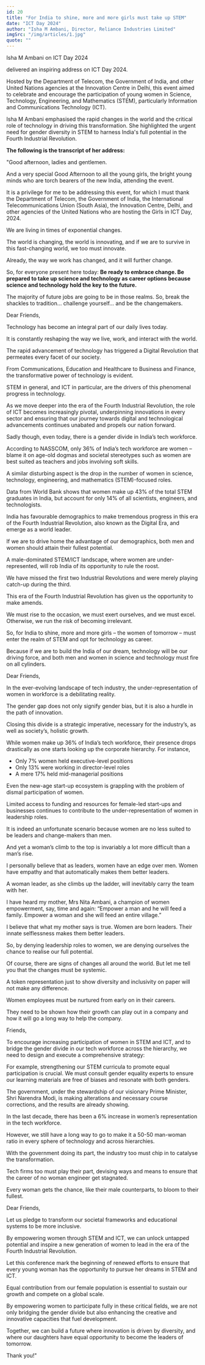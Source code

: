 ```yaml
---
id: 20
title: "For India to shine, more and more girls must take up STEM"
date: "ICT Day 2024"
author: "Isha M Ambani, Director, Reliance Industries Limited"
imgSrc: "/img/articles/1.jpg"
quote: ""
---
```


Isha M Ambani on ICT Day 2024



 delivered an inspiring address on ICT Day 2024.  

Hosted by the Department of Telecom, the Government of India, and other United Nations agencies at the Innovation Centre in Delhi, this event aimed to celebrate and encourage the participation of young women in Science, Technology, Engineering, and Mathematics (STEM), particularly Information and Communications Technology (ICT).  

Isha M Ambani emphasised the rapid changes in the world and the critical role of technology in driving this transformation. She highlighted the urgent need for gender diversity in STEM to harness India's full potential in the Fourth Industrial Revolution.



**The following is the transcript of her address:**  

"Good afternoon, ladies and gentlemen.

And a very special Good Afternoon to all the young girls, the bright young minds who are torch bearers of the new India, attending the event.

It is a privilege for me to be addressing this event, for which I must thank the Department of Telecom, the Government of India, the International Telecommunications Union (South Asia), the Innovation Centre, Delhi, and other agencies of the United Nations who are hosting the Girls in ICT Day, 2024.

We are living in times of exponential changes.

The world is changing, the world is innovating, and if we are to survive in this fast-changing world, we too must innovate.

Already, the way we work has changed, and it will further change.

So, for everyone present here today: **Be ready to embrace change. Be prepared to take up science and technology as career options because science and technology hold the key to the future.**

The majority of future jobs are going to be in those realms. So, break the shackles to tradition… challenge yourself… and be the changemakers.



Dear Friends,

Technology has become an integral part of our daily lives today.

It is constantly reshaping the way we live, work, and interact with the world.

The rapid advancement of technology has triggered a Digital Revolution that permeates every facet of our society.

From Communications, Education and Healthcare to Business and Finance, the transformative power of technology is evident.

STEM in general, and ICT in particular, are the drivers of this phenomenal progress in technology.

As we move deeper into the era of the Fourth Industrial Revolution, the role of ICT becomes increasingly pivotal, underpinning innovations in every sector and ensuring that our journey towards digital and technological advancements continues unabated and propels our nation forward.

Sadly though, even today, there is a gender divide in India’s tech workforce.

According to NASSCOM, only 36% of India’s tech workforce are women – blame it on age-old dogmas and societal stereotypes such as women are best suited as teachers and jobs involving soft skills.

A similar disturbing aspect is the drop in the number of women in science, technology, engineering, and mathematics (STEM)-focused roles.

Data from World Bank shows that women make up 43% of the total STEM graduates in India, but account for only 14% of all scientists, engineers, and technologists.

India has favourable demographics to make tremendous progress in this era of the Fourth Industrial Revolution, also known as the Digital Era, and emerge as a world leader.

If we are to drive home the advantage of our demographics, both men and women should attain their fullest potential.

A male-dominated STEM/ICT landscape, where women are under-represented, will rob India of its opportunity to rule the roost.

We have missed the first two Industrial Revolutions and were merely playing catch-up during the third.

This era of the Fourth Industrial Revolution has given us the opportunity to make amends.

We must rise to the occasion, we must exert ourselves, and we must excel. Otherwise, we run the risk of becoming irrelevant.

So, for India to shine, more and more girls – the women of tomorrow – must enter the realm of STEM and opt for technology as career.

Because if we are to build the India of our dream, technology will be our driving force, and both men and women in science and technology must fire on all cylinders.



Dear Friends,

In the ever-evolving landscape of tech industry, the under-representation of women in workforce is a debilitating reality.

The gender gap does not only signify gender bias, but it is also a hurdle in the path of innovation.

Closing this divide is a strategic imperative, necessary for the industry’s, as well as society’s, holistic growth.

While women make up 36% of India’s tech workforce, their presence drops drastically as one starts looking up the corporate hierarchy. For instance,

- Only 7% women held executive-level positions
- Only 13% were working in director-level roles
- A mere 17% held mid-managerial positions

Even the new-age start-up ecosystem is grappling with the problem of dismal participation of women.

Limited access to funding and resources for female-led start-ups and businesses continues to contribute to the under-representation of women in leadership roles.

It is indeed an unfortunate scenario because women are no less suited to be leaders and change-makers than men.

And yet a woman’s climb to the top is invariably a lot more difficult than a man’s rise.

I personally believe that as leaders, women have an edge over men. Women have empathy and that automatically makes them better leaders.

A woman leader, as she climbs up the ladder, will inevitably carry the team with her.

I have heard my mother, Mrs Nita Ambani, a champion of women empowerment, say, time and again: “Empower a man and he will feed a family. Empower a woman and she will feed an entire village.”

I believe that what my mother says is true. Women are born leaders. Their innate selflessness makes them better leaders.

So, by denying leadership roles to women, we are denying ourselves the chance to realise our full potential.

Of course, there are signs of changes all around the world. But let me tell you that the changes must be systemic.

A token representation just to show diversity and inclusivity on paper will not make any difference.

Women employees must be nurtured from early on in their careers.

They need to be shown how their growth can play out in a company and how it will go a long way to help the company.



Friends,

To encourage increasing participation of women in STEM and ICT, and to bridge the gender divide in our tech workforce across the hierarchy, we need to design and execute a comprehensive strategy:

For example, strengthening our STEM curricula to promote equal participation is crucial. We must consult gender equality experts to ensure our learning materials are free of biases and resonate with both genders.

The government, under the stewardship of our visionary Prime Minister, Shri Narendra Modi, is making alterations and necessary course corrections, and the results are already showing.

In the last decade, there has been a 6% increase in women’s representation in the tech workforce.

However, we still have a long way to go to make it a 50-50 man-woman ratio in every sphere of technology and across hierarchies.

With the government doing its part, the industry too must chip in to catalyse the transformation.

Tech firms too must play their part, devising ways and means to ensure that the career of no woman engineer get stagnated.

Every woman gets the chance, like their male counterparts, to bloom to their fullest.

Dear Friends,

Let us pledge to transform our societal frameworks and educational systems to be more inclusive.

By empowering women through STEM and ICT, we can unlock untapped potential and inspire a new generation of women to lead in the era of the Fourth Industrial Revolution.

Let this conference mark the beginning of renewed efforts to ensure that every young woman has the opportunity to pursue her dreams in STEM and ICT.

Equal contribution from our female population is essential to sustain our growth and compete on a global scale.

By empowering women to participate fully in these critical fields, we are not only bridging the gender divide but also enhancing the creative and innovative capacities that fuel development.

Together, we can build a future where innovation is driven by diversity, and where our daughters have equal opportunity to become the leaders of tomorrow.

Thank you!"





